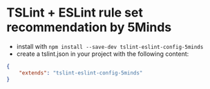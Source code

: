 # TSLint + ESLint rule set recommendation by 5Minds

- install with `npm install --save-dev tslint-eslint-config-5minds`
- create a tslint.json in your project with the following content:

```json
{
    "extends": "tslint-eslint-config-5minds"
}
```
